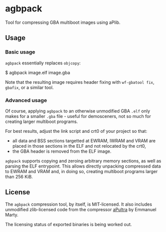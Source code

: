 # agbpack

Tool for compressing GBA multiboot images using aPlib.

## Usage

### Basic usage

`agbpack` essentially replaces `objcopy`:

   $ agbpack image.elf image.gba

Note that the resulting image requires header fixing with `wf-gbatool fix`, `gbafix`, or a similar tool.

### Advanced usage

Of course, applying `agbpack` to an otherwise unmodified GBA `.elf` only makes for a smaller `.gba` file - useful for demosceners, not so much for creating larger multiboot programs.

For best results, adjust the link script and crt0 of your project so that:

* all data and BSS sections targetted at EWRAM, IWRAM and VRAM are placed in those sections in the ELF and not relocated by the crt0,
* the GBA header is removed from the ELF image.

`agbpack` supports copying and zeroing arbitrary memory sections, as well as parsing the ELF entrypoint. This allows directly unpacking compressed data to EWRAM and VRAM and, in doing so, creating multiboot programs larger than 256 KiB.

## License

The `agbpack` compression tool, by itself, is MIT-licensed. It also includes unmodified zlib-licensed code from the compressor [aPultra](https://github.) by Emmanuel Marty.

The licensing status of exported binaries is being worked out.
